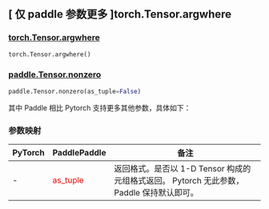 ## [ 仅 paddle 参数更多 ]torch.Tensor.argwhere
### [torch.Tensor.argwhere](https://pytorch.org/docs/stable/generated/torch.Tensor.argwhere.html#torch.Tensor.argwhere)

```python
torch.Tensor.argwhere()
```

### [paddle.Tensor.nonzero](https://www.paddlepaddle.org.cn/documentation/docs/zh/develop/api/paddle/Tensor_cn.html#nonzero-as-tuple-false)

```python
paddle.Tensor.nonzero(as_tuple=False)
```

其中 Paddle 相比 Pytorch 支持更多其他参数，具体如下：

### 参数映射
| PyTorch       | PaddlePaddle | 备注                                                   |
| ------------- | ------------ | ------------------------------------------------------ |
| - | <font color='red'> as_tuple </font>   | 返回格式。是否以 1-D Tensor 构成的元组格式返回。 Pytorch 无此参数， Paddle 保持默认即可。  |
